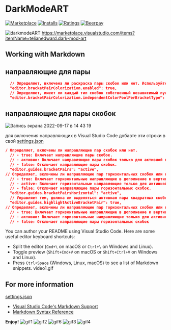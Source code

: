 # DarkModeART
[![Marketplace](https://vsmarketplacebadge.apphb.com/version/akamud.vscode-theme-onelight.svg)](https://marketplace.visualstudio.com/items/akamud.vscode-theme-onelight) [![Installs](https://vsmarketplacebadge.apphb.com/installs/akamud.vscode-theme-onelight.svg)](https://marketplace.visualstudio.com/items/akamud.vscode-theme-onelight) [![Ratings](https://vsmarketplacebadge.apphb.com/rating-short/akamud.vscode-theme-onelight.svg)](https://marketplace.visualstudio.com/items/akamud.vscode-theme-onelight)
[![Beerpay](https://img.shields.io/beerpay/akamud/vscode-theme-onelight.svg)](https://beerpay.io/akamud/vscode-theme-onelight)  

![darkmodeART](https://user-images.githubusercontent.com/63866043/190853754-ea3fdd2f-e4f8-4b6f-a739-688c7aea2dcd.png)
https://marketplace.visualstudio.com/items?itemName=telianedward.dark-mod-art
## Working with Markdown
## направляющие для пары 
```json
  // Определяет, включена ли раскраска пары скобок или нет. Используйте `workbench.colorCustomizations`, чтобы переопределить цвета подсветки скобок.
  "editor.bracketPairColorization.enabled": true,
  // Определяет, имеет ли каждый тип скобок собственный независимый пул цветов..
  "editor.bracketPairColorization.independentColorPoolPerBracketType": false,
```

## направляющие для пары скобок


![Запись экрана 2022-09-17 в 14 43 19](https://user-images.githubusercontent.com/63866043/190855337-d6838f68-5cec-4f07-b38b-69589721b19c.gif)



для включения направляющих в Visual Studio Code добавте эти строки в свой [settings.json](https://code.visualstudio.com/docs/getstarted/settings)

```json
/ Определяет, включены ли направляющие пар скобок или нет.
  // - true: Включает направляющие пары скобок.
  // - активно: Включает направляющие пары скобок только для активной пары скобок.
  // - false: Отключает направляющие пары скобок.
  "editor.guides.bracketPairs": "active",
// Определяет, включены ли направляющие пар горизонтальных скобок или нет.
  // - true: Включает горизонтальные направляющие в дополнение к вертикальным направляющим пар кронштейнов.
  // - active: Включает горизонтальные направляющие только для активной пары кронштейнов.
  // - false: Отключает направляющие пары горизонтальных скобок.
  "editor.guides.bracketPairsHorizontal": "active",
  // Управляет тем, должна ли выделяться активная пара квадратных скобок в редакторе.
  "editor.guides.highlightActiveBracketPair": true,
// Определяет, включены ли направляющие пар горизонтальных скобок или нет.
  // - true: Включает горизонтальные направляющие в дополнение к вертикальным направляющим пар кронштейнов.
  // - активно: Включает горизонтальные направляющие только для активной пары кронштейнов.
  // - false: Отключает направляющие пары горизонтальных скобок
```




You can author your README using Visual Studio Code. Here are some useful editor keyboard shortcuts:

* Split the editor (`Cmd+\` on macOS or `Ctrl+\` on Windows and Linux).
* Toggle preview (`Shift+Cmd+V` on macOS or `Shift+Ctrl+V` on Windows and Linux).
* Press `Ctrl+Space` (Windows, Linux, macOS) to see a list of Markdown snippets.
video1.gif
## For more information

[settings.json](https://code.visualstudio.com/docs/getstarted/settings) 

* [Visual Studio Code's Markdown Support](http://code.visualstudio.com/docs/languages/markdown)
* [Markdown Syntax Reference](https://help.github.com/articles/markdown-basics/)

**Enjoy!**
![gif1](https://user-images.githubusercontent.com/63866043/190834191-4e243bc8-737b-488f-be6a-cafae61d6f57.gif)
![gif2](https://user-images.githubusercontent.com/63866043/190834262-2aeeb5a5-fa08-40db-ab6f-7d82b426ff24.gif)
![gif6](https://user-images.githubusercontent.com/63866043/190834606-41597c33-2490-4c4c-aaf9-922de807d2d0.gif)
![gif3](https://user-images.githubusercontent.com/63866043/190834374-4d7227da-bcfc-43be-93ab-cea99ff194c9.gif)
![gif4](https://user-images.githubusercontent.com/63866043/190834393-30d86014-f32b-49a3-bffe-bb3520a1c69b.gif)
